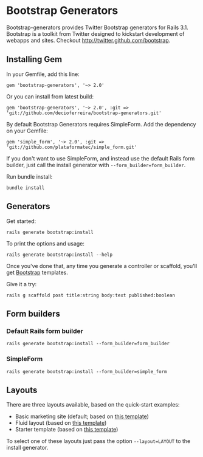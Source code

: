 # Bootstrap Generators

Bootstrap-generators provides Twitter Bootstrap generators for Rails 3.1. Bootstrap is a toolkit from Twitter designed to kickstart development of webapps and sites. Checkout http://twitter.github.com/bootstrap.

## Installing Gem

In your Gemfile, add this line:

    gem 'bootstrap-generators', '~> 2.0'

Or you can install from latest build:

    gem 'bootstrap-generators', '~> 2.0', :git => 'git://github.com/decioferreira/bootstrap-generators.git'

By default Bootstrap Generators requires SimpleForm. Add the dependency on your Gemfile:

    gem 'simple_form', '~> 2.0', :git => 'git://github.com/plataformatec/simple_form.git'

If you don't want to use SimpleForm, and instead use the default Rails form builder, just call the install generator with `--form_builder=form_builder`.

Run bundle install:

    bundle install

## Generators

Get started:

    rails generate bootstrap:install

To print the options and usage:

    rails generate bootstrap:install --help

Once you've done that, any time you generate a controller or scaffold, you'll get [Bootstrap](http://twitter.github.com/bootstrap/) templates.

Give it a try:

    rails g scaffold post title:string body:text published:boolean

## Form builders

### Default Rails form builder

    rails generate bootstrap:install --form_builder=form_builder

### SimpleForm

    rails generate bootstrap:install --form_builder=simple_form

## Layouts

There are three layouts available, based on the quick-start examples:

* Basic marketing site (default; based on [this template](http://twitter.github.com/bootstrap/examples/hero.html))
* Fluid layout (based on [this template](http://twitter.github.com/bootstrap/examples/fluid.html))
* Starter template (based on [this template](http://twitter.github.com/bootstrap/examples/starter-template.html))

To select one of these layouts just pass the option `--layout=LAYOUT` to the install generator.

